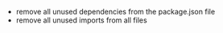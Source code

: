 - remove all unused dependencies from the package.json file
- remove all unused imports from all files
